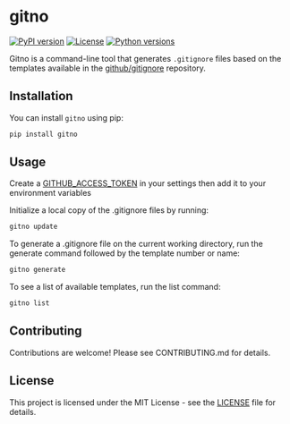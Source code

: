 # gitno

[![PyPI version](https://img.shields.io/pypi/v/gitno.svg)](https://pypi.org/project/gitno/)
[![License](https://img.shields.io/badge/License-MIT-blue.svg)](https://github.com/andwati>/gitno/blob/main/LICENSE)
[![Python versions](https://img.shields.io/pypi/pyversions/gitno.svg)](https://pypi.org/project/gitno/)

Gitno is a command-line tool that generates `.gitignore` files based on the templates available in the [github/gitignore](https://github.com/github/gitignore) repository.

## Installation

You can install `gitno` using pip:

```sh
pip install gitno
```
## Usage

Create a [GITHUB_ACCESS_TOKEN](https://github.com/settings/personal-access-tokens/new) in your settings then add it to your environment variables

Initialize a local copy of the .gitignore files by running:

```sh
gitno update
```

To generate a .gitignore file on the current working directory, run the generate command followed by the template number or name:

```sh
gitno generate
```

To see a list of available templates, run the list command:

```sh
gitno list
```
## Contributing
Contributions are welcome! Please see CONTRIBUTING.md for details.

## License
This project is licensed under the MIT License - see the [LICENSE](./LICENSE) file for details.
